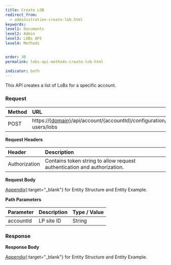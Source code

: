 ```yaml
---
title: Create LOB
redirect_from:
  - administration-create-lob.html
keywords:
level1: Documents
level2: Admin
level3: LOBs API
level4: Methods


order: 30
permalink: lobs-api-methods-create-lob.html

indicator: both
---
```


This API creates a list of LoBs for a specific account.

### Request

| Method |  URL  |
| :--------  | :----- |
 |POST  |      https://[{domain}](https://developers.liveperson.com/agent-domain-domain-api.html)/api/account/{accountId}/configuration/le-users/lobs |

**Request Headers**

 |Header | Description |
 |:----- | :---------- |
 |Authorization | Contains token string to allow request authentication and authorization. |

**Request Body**

[Appendix](administration-lobs-appendix.html){:target="_blank"} for Entity Structure and Entity Example.

**Path Parameters**

| Parameter    |  Description |   Type / Value  |
| :----------   | :------------ | :------------ |
| accountId  |    LP site ID  |  String  |

### Response

**Response Body**

[Appendix](administration-skills-appendix.html){:target="_blank"} for Entity Structure and Entity Example.

